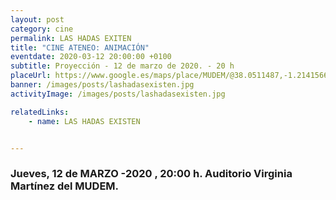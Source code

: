 ```yaml
---
layout: post
category: cine
permalink: LAS HADAS EXITEN
title: "CINE ATENEO: ANIMACIÓN"
eventdate: 2020-03-12 20:00:00 +0100
subtitle: Proyección - 12 de marzo de 2020. - 20 h
placeUrl: https://www.google.es/maps/place/MUDEM/@38.0511487,-1.2141566,15z/data=!4m5!3m4!1s0x0:0xde6031502e1b4fbc!8m2!3d38.0511487!4d-1.2141566
banner: /images/posts/lashadasexisten.jpg
activityImage: /images/posts/lashadasexisten.jpg

relatedLinks:
    - name: LAS HADAS EXISTEN


---
```


### Jueves, 12 de MARZO -2020 , 20:00 h. Auditorio Virginia Martínez del MUDEM.



